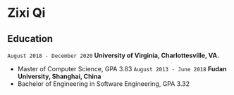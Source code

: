 # Zixi Qi

## Education

`August 2018 - December 2020`
__University of Virginia, Charlottesville, VA.__
- Master of Computer Science, GPA 3.83
`August 2013 - June 2018`
__Fudan University, Shanghai, China__
- Bachelor of Engineering in Software Engineering, GPA 3.32




<!-- ### Footer

Last updated: March 2020 -->



